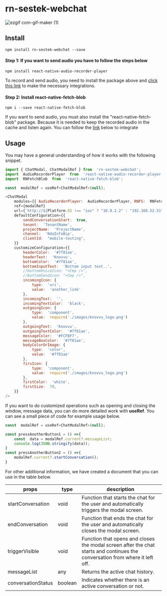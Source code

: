 # rn-sestek-webchat

![ezgif com-gif-maker (1)](https://user-images.githubusercontent.com/52356400/165738752-cd7f55a2-0c90-47b5-bad0-ad7b56cc2103.gif)

##  Install

```
npm install rn-sestek-webchat --save
```

#### Step 1: If you want to send audio you have to follow the steps below 

```
npm install react-native-audio-recorder-player
```

To record and send audio, you need to install the package above and [click this link](https://www.npmjs.com/package/react-native-audio-recorder-player) to make the necessary integrations.

#### Step 2: Install react-native-fetch-blob

```
npm i --save react-native-fetch-blob
```

If you want to send audio, you must also install the "react-native-fetch-blob" package. Because it is needed to keep the recorded audio in the cache and listen again.
You can follow the [link](https://www.npmjs.com/package/react-native-fetch-blob) below to integrate

## Usage

You may have a general understanding of how it works with the following snippet.
```javascript
import { ChatModal, ChatModalRef } from  'rn-sestek-webchat';
import  AudioRecorderPlayer  from  'react-native-audio-recorder-player';
import  RNFetchBlob  from  'react-native-fetch-blob';

const  modalRef = useRef<ChatModalRef>(null);

<ChatModal
	modules={{ AudioRecorderPlayer:  AudioRecorderPlayer, RNFS:  RNFetchBlob }}
	ref={modalRef}
	url={`http://${Platform.OS !== "ios" ? "10.0.2.2" : "192.168.52.51"}:55020/chathub`}
	defaultConfiguration={{
		sendConversationStart:  true,
		tenant:  'TenantName',
		projectName:  'ProjectName',
		channel:  'NdaInfoBip',
		clientId:  "mobile-testing",
	}}
	customizeConfiguration={{
		headerColor:  '#7f81ae',
		headerText:  'Knovvu',
		bottomColor:  '#7f81ae',
		bottomInputText:  'Bottom input text..',
		//bottomVoiceIcon: "<Cmp />",
		//bottomSendIcon: "<Cmp />",
		incomingIcon: { 
			type:  'uri', 
			value:  'another_link' 
		},
		incomingText:  '',
		incomingTextColor:  'black',
		outgoingIcon: { 
			type:  'component', 
			value:  require('./images/knovvu_logo.png') 
		},
		outgoingText:  'Knovvu',
		outgoingTextColor:  '#7f81ae',
		messageColor:  '#FCFBF7',
		messageBoxColor:  '#7f81ae',
		bodyColorOrImage: { 
			type:  'color', 
			value:  '#7f81ae' 
		},
		firsIcon: { 
			type:  'component', 
			value:  require('./images/knovvu_logo.png') 
		},
		firstColor:  'white',
		firstSize:  70,
	}}
/>
```

If you want to do customized operations such as opening and closing the window, message data, you can do more detailed work with **useRef**. 
You can see a small piece of code for example usage below.

```javascript
const  modalRef = useRef<ChatModalRef>(null);

const pressAnotherButton1 = () =>{
	const  data = modalRef.current?.messageList;
	console.log(JSON.stringify(data));
}
const pressAnotherButton2 = () =>{
	modalRef.current?.startConversation();
}
```
For other additional information, we have created a document that you can use in the table below.

| props                     | type       | description                                                                                                                  |
| ------------------------- | ---------- | -------------                                                                                                                |
| startConversation         | void       | Function that starts the chat for the user and automatically triggers the modal screen.                                      |
| endConversation           | void       | Function that ends the chat for the user and automatically closes the modal screen.                                          |
| triggerVisible            | void       | Function that opens and closes the modal screen after the chat starts and continues the conversation from where it left off. |
| messageList               | any        | Returns the active chat history.                                                                                             |
| conversationStatus        | boolean    | Indicates whether there is an active conversation or not.                                                                    |

